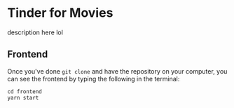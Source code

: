 # Tinder for Movies

description here lol

## Frontend
Once you've done `git clone` and have the repository on your computer, you can see the frontend by typing the following in the terminal:
```
cd frontend
yarn start
```
